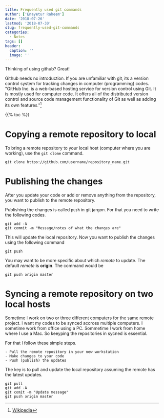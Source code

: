 ```yaml
---
title: Frequently used git commands
author: ['Enayetur Raheem']
date: '2018-07-26'
lastmod: '2018-07-30'
slug: frequently-used-git-commands
categories:
  - Notes
tags: []
header:
  caption: ''
  image: ''
---
```


Thinking of using github? Great!

Github needs no introduction. If you are unfamiliar with git, its a version control system for tracking changes in computer (programming) codes. "GitHub Inc. is a web-based hosting service for version control using Git. It is mostly used for computer code. It offers all of the distributed version control and source code management functionality of Git as well as adding its own features."[^wikipedia]
[^wikipedia]: [Wikipedia](https://www.wikipedia.org)

{{% toc %}}

# Copying a remote repository to local

To bring a remote repository to your local host (computer where you are working), use the `git clone` command.

```{git}
git clone https://github.com/username/repository_name.git
```

# Publishing the changes

After you update your code or add or remove anything from the repository, you want to publish to the remote repository. 

Publishing the changes is called `push` in git jargon. For that you need to write the following codes.

```{git}
git add -A 
git commit -m "Message/notes of what the changes are"
```
This will update the local repository. Now you want to publish the changes using the following command

```{git}
git push
```

You may want to be more specific about which *remote* to update. The default *remote* is **origin**. The command would be 

```{git}
git push origin master
```

# Syncing a remote repository on two local hosts

Sometime I work on two or three different computers for the same remote project. I want my codes to be synced accross multiple computers. I sometime work from office using a PC. Sommetime I work from home where I use a Mac. So keeyping the repositories in sycned is essential.

For that I follow these simple steps.

```
- Pull the remote repository in your new workstation
- Make changes to your code
- Push (publish) the updates
```

The key is to pull and update the local repository assuming the remote has the latest updates.

```{git}
git pull
git add -A
git comit -m "Update message"
git push origin master
```



